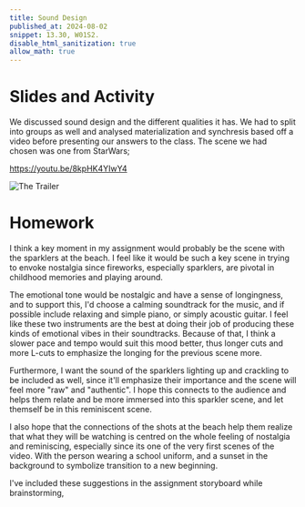 ```yaml
---
title: Sound Design
published_at: 2024-08-02
snippet: 13.30, W01S2.
disable_html_sanitization: true
allow_math: true
---
```


# Slides and Activity

We discussed sound design and the different qualities it has. We had to split into groups as well and analysed materialization and synchresis based off a video before presenting our answers to the class. The scene we had chosen was one from StarWars;

https://youtu.be/8kpHK4YIwY4

![The Trailer](/w02s2/notes.png)

# Homework

I think a key moment in my assignment would probably be the scene with the sparklers at the beach. I feel like it would be such a key scene in trying to envoke nostalgia since fireworks, especially sparklers, are pivotal in childhood memories and playing around. 

The emotional tone would be nostalgic and have a sense of longingness, and to support this, I'd choose a calming soundtrack for the music, and if possible include relaxing and simple piano, or simply acoustic guitar. I feel like these two instruments are the best at doing their job of producing these kinds of emotional vibes in their soundtracks. Because of that, I think a slower pace and tempo would suit this mood better, thus longer cuts and more L-cuts to emphasize the longing for the previous scene more.

Furthermore, I want the sound of the sparklers lighting up and crackling to be included as well, since it'll emphasize their importance and the scene will feel more "raw" and "authentic". I hope this connects to the audience and helps them relate and be more immersed into this sparkler scene, and let themself be in this reminiscent scene.

I also hope that the connections of the shots at the beach help them realize that what they will be watching is centred on the whole feeling of nostalgia and reminiscing, especially since its one of the very first scenes of the video. With the person wearing a school uniform, and a sunset in the background to symbolize transition to a new beginning. 

I've included these suggestions in the assignment storyboard while brainstorming,

